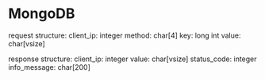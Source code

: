 # MongoDB

request structure:
client_ip: integer
method: char[4]
key: long int
value: char[vsize]

response structure:
client_ip: integer
value: char[vsize]
status_code: integer
info_message: char[200]


